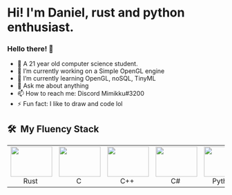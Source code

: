 # Hi! I'm Daniel, rust and python enthusiast.
### Hello there! 👋
- 🧑 A 21 year old computer science student.
- 🔭 I’m currently working on a Simple OpenGL engine
- 🌱 I’m currently learning OpenGL, noSQL, TinyML
- 💬 Ask me about anything
- 📫 How to reach me: Discord Mimikku#3200
- ⚡ Fun fact: I like to draw and code lol


<h2> 🛠 &nbsp;My Fluency Stack</h2> 
<table>
  <tr>
    <td align="center" width="96">
      <a><img src="https://www.rust-lang.org/logos/rust-logo-256x256-blk.png" width="96" height="70"/></a>
      <br>Rust&nbsp
    </td>
    <td align="center" width="96">
      <a><img src="https://img.icons8.com/color/96/000000/c-programming.png" width="96" height="70"/></a>
      <br>C&nbsp
    </td>
    <td align="center" width="96">
      <a><img src="https://img.icons8.com/color/96/000000/c-plus-plus-logo.png" width="96" height="70"/></a>
      <br>C++&nbsp
    </td>
    <td align="center" width="96">
      <a><img src="https://img.icons8.com/color/96/000000/c-sharp-logo.png" width="96" height="70"/></a>
      <br>C#&nbsp
    </td>
    <td align="center" width="96">
      <a><img src="https://img.icons8.com/color/96/000000/python.png" width="96" height="70"/></a>
      <br>Python&nbsp
    </td>
    <td align="center" width="96">
      <a><img src="https://cdn.iconscout.com/icon/free/png-256/java-23-225999.png" width="96" height="70"/></a>
      <br>Ugly C#&nbsp
    </td>
    <td align="center" width="96">
      <a><img src="https://upload.wikimedia.org/wikipedia/commons/9/92/LaTeX_logo.svg" width="96" height="40"/></a>
      <br>Latex&nbsp
    </td>
  </tr>
</table>
<!--
 <h2> ⚙ &nbsp;My Utilities Stack</h2> 
<table>
  <tr>
    <td align="center" width="96">
      <a><img src="https://img.icons8.com/color/96/000000/c-programming.png" width="96" height="70"/></a>
      <br>C&nbsp
    </td>
    <td align="center" width="96">
      <a><img src="https://img.icons8.com/color/96/000000/c-plus-plus-logo.png" width="96" height="70"/></a>
      <br>C++&nbsp
    </td>

  </tr>
</table>
-->
<!--
**Mimikkk/Mimikkk** is a ✨ _special_ ✨ repository because its `README.md` (this file) appears on your GitHub profile.

Here are some ideas to get you started:

- 🔭 I’m currently working on ...
- 🌱 I’m currently learning ...
- 👯 I’m looking to collaborate on ...
- 🤔 I’m looking for help with ...
- 💬 Ask me about ...
- 📫 How to reach me: ...
- 😄 Pronouns: ...
- ⚡ Fun fact: ...
-->
